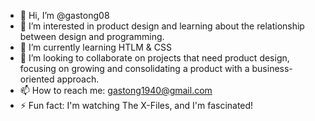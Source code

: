 - 👋 Hi, I’m @gastong08
- 👀 I’m interested in product design and learning about the relationship between design and programming. 
- 🌱 I’m currently learning HTLM & CSS
- 💞️ I’m looking to collaborate on projects that need product design, focusing on growing and consolidating a product with a business-oriented approach.
- 📫 How to reach me: gastong1940@gmail.com
- ⚡ Fun fact: I'm watching The X-Files, and I'm fascinated!

<!---
gastong08/gastong08 is a ✨ special ✨ repository because its `README.md` (this file) appears on your GitHub profile.
You can click the Preview link to take a look at your changes.
--->

